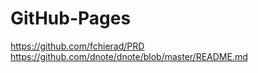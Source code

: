# GitHub-Pages
https://github.com/fchierad/PRD
https://github.com/dnote/dnote/blob/master/README.md
